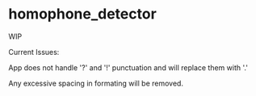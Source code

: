 # homophone_detector

WIP

Current Issues:

App does not handle '?' and '!' punctuation and will replace them with '.'

Any excessive spacing in formating will be removed.
